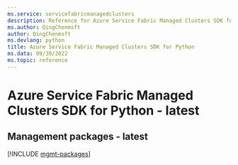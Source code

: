 ```yaml
---
ms.service: servicefabricmanagedclusters
description: Reference for Azure Service Fabric Managed Clusters SDK for Python
ms.author: QingChenmsft
author: QingChenmsft
ms.devlang: python
title: Azure Service Fabric Managed Clusters SDK for Python
ms.data: 09/30/2022
ms.topic: reference
---
```

# Azure Service Fabric Managed Clusters SDK for Python - latest

## Management packages - latest
[!INCLUDE [mgmt-packages](service-fabric-managed-clusters-mgmt-index.md)]
